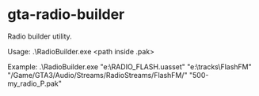 # gta-radio-builder

Radio builder utility.

Usage:
.\RadioBuilder.exe <radio station uasset file path> <path to tracks> <path inside .pak> <output mod filename>

Example:
.\RadioBuilder.exe "e:\RADIO_FLASH.uasset" "e:\tracks\FlashFM" "/Game/GTA3/Audio/Streams/RadioStreams/FlashFM/" "500-my_radio_P.pak"

